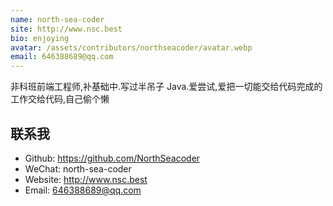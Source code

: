 ```yaml
---
name: north-sea-coder
site: http://www.nsc.best
bio: enjoying
avatar: /assets/contributors/northseacoder/avatar.webp
email: 646388689@qq.com
---
```


非科班前端工程师,补基础中.写过半吊子 Java.爱尝试,爱把一切能交给代码完成的工作交给代码,自己偷个懒

## 联系我

- Github: <https://github.com/NorthSeacoder>
- WeChat: north-sea-coder
- Website: <http://www.nsc.best>
- Email: <646388689@qq.com>
